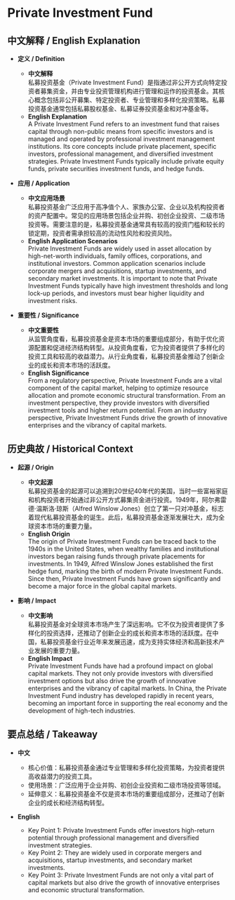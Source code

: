 # Private Investment Fund

## 中文解释 / English Explanation

* **定义 / Definition**  
  - **中文解释**  
    私募投资基金（Private Investment Fund）是指通过非公开方式向特定投资者募集资金，并由专业投资管理机构进行管理和运作的投资基金。其核心概念包括非公开募集、特定投资者、专业管理和多样化投资策略。私募投资基金通常包括私募股权基金、私募证券投资基金和对冲基金等。  
  - **English Explanation**  
    A Private Investment Fund refers to an investment fund that raises capital through non-public means from specific investors and is managed and operated by professional investment management institutions. Its core concepts include private placement, specific investors, professional management, and diversified investment strategies. Private Investment Funds typically include private equity funds, private securities investment funds, and hedge funds.

* **应用 / Application**  
  - **中文应用场景**  
    私募投资基金广泛应用于高净值个人、家族办公室、企业以及机构投资者的资产配置中。常见的应用场景包括企业并购、初创企业投资、二级市场投资等。需要注意的是，私募投资基金通常具有较高的投资门槛和较长的锁定期，投资者需承担较高的流动性风险和投资风险。  
  - **English Application Scenarios**  
    Private Investment Funds are widely used in asset allocation by high-net-worth individuals, family offices, corporations, and institutional investors. Common application scenarios include corporate mergers and acquisitions, startup investments, and secondary market investments. It is important to note that Private Investment Funds typically have high investment thresholds and long lock-up periods, and investors must bear higher liquidity and investment risks.

* **重要性 / Significance**  
  - **中文重要性**  
    从监管角度看，私募投资基金是资本市场的重要组成部分，有助于优化资源配置和促进经济结构转型。从投资角度看，它为投资者提供了多样化的投资工具和较高的收益潜力。从行业角度看，私募投资基金推动了创新企业的成长和资本市场的活跃度。  
  - **English Significance**  
    From a regulatory perspective, Private Investment Funds are a vital component of the capital market, helping to optimize resource allocation and promote economic structural transformation. From an investment perspective, they provide investors with diversified investment tools and higher return potential. From an industry perspective, Private Investment Funds drive the growth of innovative enterprises and the vibrancy of capital markets.

## 历史典故 / Historical Context

* **起源 / Origin**  
  - **中文起源**  
    私募投资基金的起源可以追溯到20世纪40年代的美国，当时一些富裕家庭和机构投资者开始通过非公开方式募集资金进行投资。1949年，阿尔弗雷德·温斯洛·琼斯（Alfred Winslow Jones）创立了第一只对冲基金，标志着现代私募投资基金的诞生。此后，私募投资基金逐渐发展壮大，成为全球资本市场的重要力量。  
  - **English Origin**  
    The origin of Private Investment Funds can be traced back to the 1940s in the United States, when wealthy families and institutional investors began raising funds through private placements for investments. In 1949, Alfred Winslow Jones established the first hedge fund, marking the birth of modern Private Investment Funds. Since then, Private Investment Funds have grown significantly and become a major force in the global capital markets.

* **影响 / Impact**  
  - **中文影响**  
    私募投资基金对全球资本市场产生了深远影响。它不仅为投资者提供了多样化的投资选择，还推动了创新企业的成长和资本市场的活跃度。在中国，私募投资基金行业近年来发展迅速，成为支持实体经济和高新技术产业发展的重要力量。  
  - **English Impact**  
    Private Investment Funds have had a profound impact on global capital markets. They not only provide investors with diversified investment options but also drive the growth of innovative enterprises and the vibrancy of capital markets. In China, the Private Investment Fund industry has developed rapidly in recent years, becoming an important force in supporting the real economy and the development of high-tech industries.

## 要点总结 / Takeaway

* **中文**  
  - 核心价值：私募投资基金通过专业管理和多样化投资策略，为投资者提供高收益潜力的投资工具。  
  - 使用场景：广泛应用于企业并购、初创企业投资和二级市场投资等领域。  
  - 延伸意义：私募投资基金不仅是资本市场的重要组成部分，还推动了创新企业的成长和经济结构转型。  

* **English**  
  - Key Point 1: Private Investment Funds offer investors high-return potential through professional management and diversified investment strategies.  
  - Key Point 2: They are widely used in corporate mergers and acquisitions, startup investments, and secondary market investments.  
  - Key Point 3: Private Investment Funds are not only a vital part of capital markets but also drive the growth of innovative enterprises and economic structural transformation.